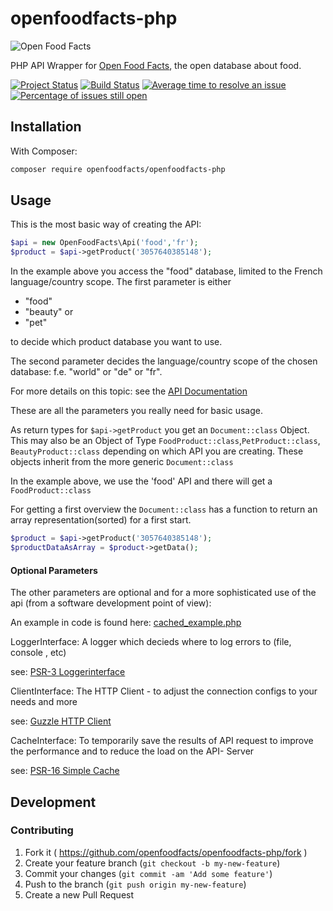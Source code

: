 # openfoodfacts-php
![Open Food Facts](https://static.openfoodfacts.org/images/misc/openfoodfacts-logo-en-178x150.png)

PHP API Wrapper for [Open Food Facts](https://openfoodfacts.org/), the open database about food.

[![Project Status](http://opensource.box.com/badges/active.svg)](http://opensource.box.com/badges)
[![Build Status](https://travis-ci.org/openfoodfacts/openfoodfacts-php.svg?branch=master)](https://travis-ci.org/openfoodfacts/openfoodfacts-php)
[![Average time to resolve an issue](https://isitmaintained.com/badge/resolution/openfoodfacts/openfoodfacts-php.svg)](https://isitmaintained.com/project/openfoodfacts/openfoodfacts-php "Average time to resolve an issue")
[![Percentage of issues still open](https://isitmaintained.com/badge/open/openfoodfacts/openfoodfacts-php.svg)](https://isitmaintained.com/project/openfoodfacts/openfoodfacts-php "Percentage of issues still open")

## Installation

With Composer:

```bash
composer require openfoodfacts/openfoodfacts-php
```

## Usage
This is the most basic way of creating the API:
```php
$api = new OpenFoodFacts\Api('food','fr');
$product = $api->getProduct('3057640385148');
```
In the example above you access the "food" database, limited to the French language/country scope. 
The first parameter is either 
 - "food"
 - "beauty" or 
 - "pet"
 
to decide which product database you want to use.

The second parameter decides the language/country scope of the chosen database: f.e. "world" or "de" or "fr". 

For more details on this topic: see the [API Documentation](https://en.wiki.openfoodfacts.org/API/Read#Countries_and_Language_of_the_Response)

These are all the parameters you really need for basic usage.

As return types for ```$api->getProduct``` you get an ```Document::class``` Object. 
This may also be an Object of Type  ```FoodProduct::class```,```PetProduct::class```, ```BeautyProduct::class``` depending on which API you are creating.
These objects inherit from the more generic ```Document::class```

In the example above, we use the 'food' API and there will get a ```FoodProduct::class```

For getting a first overview the ```Document::class``` has a function to return an array representation(sorted) for a first start. 
```php
$product = $api->getProduct('3057640385148');
$productDataAsArray = $product->getData();
```


#### Optional Parameters
The other parameters are optional and for a more sophisticated use of the api (from a software development point of view):

An example in code is found here: [cached_example.php](examples/01-basic_api_usage/cached_example.php)

LoggerInterface: A logger which decieds where to log errors to (file, console , etc) 

see: [PSR-3 Loggerinterface](https://www.php-fig.org/psr/psr-3/)

ClientInterface: The HTTP Client - to adjust the connection configs to your needs and more 

see: [Guzzle HTTP Client](https://packagist.org/packages/guzzlehttp/guzzle)

CacheInterface: To temporarily save the results of API request to improve the performance and to reduce the load on the API- Server 

see: [PSR-16 Simple Cache](https://www.php-fig.org/psr/psr-16/)

## Development


### Contributing

1. Fork it ( https://github.com/openfoodfacts/openfoodfacts-php/fork )
2. Create your feature branch (`git checkout -b my-new-feature`)
3. Commit your changes (`git commit -am 'Add some feature'`)
4. Push to the branch (`git push origin my-new-feature`)
5. Create a new Pull Request
